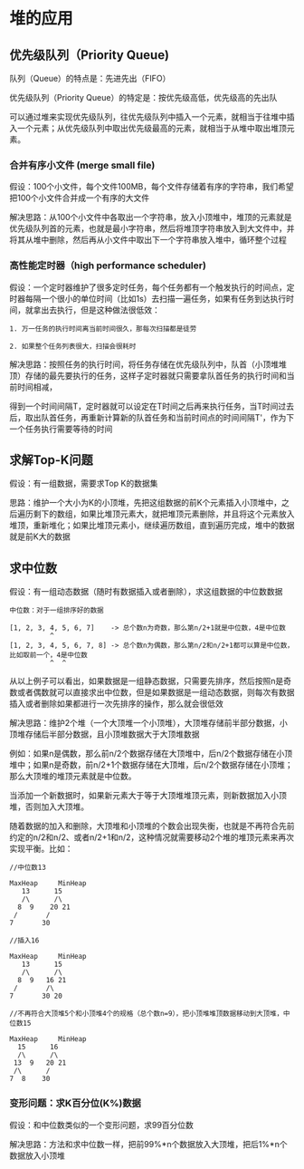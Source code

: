 # 堆的应用

## 优先级队列（Priority Queue)

队列（Queue）的特点是：先进先出（FIFO）

优先级队列（Priority Queue）的特定是：按优先级高低，优先级高的先出队

可以通过堆来实现优先级队列，往优先级队列中插入一个元素，就相当于往堆中插入一个元素；从优先级队列中取出优先级最高的元素，就相当于从堆中取出堆顶元素。

### 合并有序小文件 (merge small file)

假设：100个小文件，每个文件100MB，每个文件存储着有序的字符串，我们希望把100个小文件合并成一个有序的大文件

解决思路：从100个小文件中各取出一个字符串，放入小顶堆中，堆顶的元素就是优先级队列首的元素，也就是最小字符串，然后将堆顶字符串放入到大文件中，并将其从堆中删除，然后再从小文件中取出下一个字符串放入堆中，循环整个过程

### 高性能定时器（high performance scheduler)

假设：一个定时器维护了很多定时任务，每个任务都有一个触发执行的时间点，定时器每隔一个很小的单位时间（比如1s）去扫描一遍任务，如果有任务到达执行时间，就拿出去执行，但是这种做法很低效：

    1. 万一任务的执行时间离当前时间很久，那每次扫描都是徒劳

    2. 如果整个任务列表很大，扫描会很耗时

解决思路：按照任务的执行时间，将任务存储在优先级队列中，队首（小顶堆堆顶）存储的最先要执行的任务，这样子定时器就只需要拿队首任务的执行时间和当前时间相减，

得到一个时间间隔T，定时器就可以设定在T时间之后再来执行任务，当T时间过去后，取出队首任务，再重新计算新的队首任务和当前时间点的时间间隔T'，作为下一个任务执行需要等待的时间

## 求解Top-K问题

假设：有一组数据，需要求Top K的数据集

思路：维护一个大小为K的小顶堆，先把这组数据的前K个元素插入小顶堆中，之后遍历剩下的数组，如果比堆顶元素大，就把堆顶元素删除，并且将这个元素放入堆顶，重新堆化；如果比堆顶元素小，继续遍历数组，直到遍历完成，堆中的数据就是前K大的数据

## 求中位数

假设：有一组动态数据（随时有数据插入或者删除），求这组数据的中位数数据

```
中位数：对于一组排序好的数据

[1, 2, 3, 4, 5, 6, 7]    -> 总个数n为奇数，那么第n/2+1就是中位数，4是中位数
          ^
[1, 2, 3, 4, 5, 6, 7, 8] -> 总个数n为偶数，那么第n/2和n/2+1都可以算是中位数，比如取前一个，4是中位数
          ^  ^
```

从以上例子可以看出，如果数据是一组静态数据，只需要先排序，然后按照n是奇数或者偶数就可以直接求出中位数，但是如果数据是一组动态数据，则每次有数据插入或者删除如果都进行一次先排序的操作，那么就会很低效

解决思路：维护2个堆（一个大顶堆一个小顶堆），大顶堆存储前半部分数据，小顶堆存储后半部分数据，且小顶堆数据大于大顶堆数据

例如：如果n是偶数，那么前n/2个数据存储在大顶堆中，后n/2个数据存储在小顶堆中；如果n是奇数，前n/2+1个数据存储在大顶堆，后n/2个数据存储在小顶堆；那么大顶堆的堆顶元素就是中位数。

当添加一个新数据时，如果新元素大于等于大顶堆堆顶元素，则新数据加入小顶堆，否则加入大顶堆。

随着数据的加入和删除，大顶堆和小顶堆的个数会出现失衡，也就是不再符合先前约定的n/2和n/2、或者n/2+1和n/2，这种情况就需要移动2个堆的堆顶元素来再次实现平衡。比如：

```
//中位数13

MaxHeap     MinHeap
   13      15
   /\      /\
  8  9    20 21
 /       /
7       30

//插入16

MaxHeap     MinHeap
   13      15
   /\      /\
  8  9   16 21
 /       /\
7       30 20

//不再符合大顶堆5个和小顶堆4个的规格（总个数n=9），把小顶堆堆顶数据移动到大顶堆，中位数15

MaxHeap     MinHeap
  15      16
  /\      /\
 13  9   20 21
 /\      /
7  8    30
```

### 变形问题：求K百分位(K%)数据

假设：和中位数类似的一个变形问题，求99百分位数

解决思路：方法和求中位数一样，把前99%*n个数据放入大顶堆，把后1%*n个数据放入小顶堆